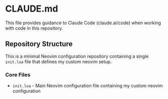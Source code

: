 # CLAUDE.md

This file provides guidance to Claude Code (claude.ai/code) when working with code in this repository.

## Repository Structure

This is a minimal Neovim configuration repository containing a single `init.lua` file that defines my custom neovim setup.

### Core Files

- `init.lua` - Main Neovim configuration file containing my custom neovim configuration
